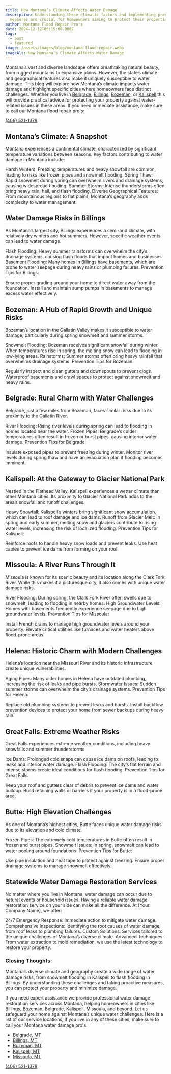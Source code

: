 ```yaml
---
title: How Montana’s Climate Affects Water Damage
description: Understanding these climatic factors and implementing preventive
  measures are crucial for homeowners aiming to protect their properties.
author: Montana Flood Repair Pro's
date: 2024-12-12T06:15:00.000Z
tags:
  - post
  - featured
image: /assets/images/blog/montana-flood-repair.webp
imageAlt: How Montana’s Climate Affects Water Damage
---
```

Montana’s vast and diverse landscape offers breathtaking natural beauty, from rugged mountains to expansive plains. However, the state’s climate and geographical features also make it uniquely susceptible to water damage. This blog will explore how Montana’s climate impacts water damage and highlight specific cities where homeowners face distinct challenges. Whether you live in [Belgrade](<>), [Billings](<>), [Bozeman](<>), or [Kalispell](<>) this will provide practical advice for protecting your property against water-related issues in these areas. If you need immediate assistance, make sure to call our Montana flood repair pro's:

[(406) 521-1378](tel:4065211378)

## Montana’s Climate: A Snapshot

Montana experiences a continental climate, characterized by significant temperature variations between seasons. Key factors contributing to water damage in Montana include:

Harsh Winters: Freezing temperatures and heavy snowfall are common, leading to risks like frozen pipes and snowmelt flooding.
Spring Thaw: Rapid snowmelt during spring can overwhelm rivers and drainage systems, causing widespread flooding.
Summer Storms: Intense thunderstorms often bring heavy rain, hail, and flash flooding.
Diverse Geographical Features: From mountainous regions to flat plains, Montana’s geography adds complexity to water management.

## Water Damage Risks in Billings

As Montana’s largest city, Billings experiences a semi-arid climate, with relatively dry winters and hot summers. However, specific weather events can lead to water damage.

Flash Flooding: Heavy summer rainstorms can overwhelm the city’s drainage systems, causing flash floods that impact homes and businesses.
Basement Flooding: Many homes in Billings have basements, which are prone to water seepage during heavy rains or plumbing failures.
Prevention Tips for Billings:

Ensure proper grading around your home to direct water away from the foundation.
Install and maintain sump pumps in basements to manage excess water effectively.

## Bozeman: A Hub of Rapid Growth and Unique Risks

Bozeman’s location in the Gallatin Valley makes it susceptible to water damage, particularly during spring snowmelt and summer storms.

Snowmelt Flooding: Bozeman receives significant snowfall during winter. When temperatures rise in spring, the melting snow can lead to flooding in low-lying areas.
Rainstorms: Summer storms often bring heavy rainfall that overwhelms drainage systems.
Prevention Tips for Bozeman:

Regularly inspect and clean gutters and downspouts to prevent clogs.
Waterproof basements and crawl spaces to protect against snowmelt and heavy rains.

## Belgrade: Rural Charm with Water Challenges

Belgrade, just a few miles from Bozeman, faces similar risks due to its proximity to the Gallatin River.

River Flooding: Rising river levels during spring can lead to flooding in homes located near the water.
Frozen Pipes: Belgrade’s colder temperatures often result in frozen or burst pipes, causing interior water damage.
Prevention Tips for Belgrade:

Insulate exposed pipes to prevent freezing during winter.
Monitor river levels during spring thaw and have an evacuation plan if flooding becomes imminent.

## Kalispell: At the Gateway to Glacier National Park

Nestled in the Flathead Valley, Kalispell experiences a wetter climate than other Montana cities. Its proximity to Glacier National Park adds to the area’s snowfall and runoff challenges.

Heavy Snowfall: Kalispell’s winters bring significant snow accumulation, which can lead to roof damage and ice dams.
Runoff from Glacier Melt: In spring and early summer, melting snow and glaciers contribute to rising water levels, increasing the risk of localized flooding.
Prevention Tips for Kalispell:

Reinforce roofs to handle heavy snow loads and prevent leaks.
Use heat cables to prevent ice dams from forming on your roof.

## Missoula: A River Runs Through It

Missoula is known for its scenic beauty and its location along the Clark Fork River. While this makes it a picturesque city, it also comes with unique water damage risks.

River Flooding: During spring, the Clark Fork River often swells due to snowmelt, leading to flooding in nearby homes.
High Groundwater Levels: Homes with basements frequently experience seepage due to high groundwater levels.
Prevention Tips for Missoula:

Install French drains to manage high groundwater levels around your property.
Elevate critical utilities like furnaces and water heaters above flood-prone areas.

## Helena: Historic Charm with Modern Challenges

Helena’s location near the Missouri River and its historic infrastructure create unique vulnerabilities.

Aging Pipes: Many older homes in Helena have outdated plumbing, increasing the risk of leaks and pipe bursts.
Stormwater Issues: Sudden summer storms can overwhelm the city’s drainage systems.
Prevention Tips for Helena:

Replace old plumbing systems to prevent leaks and bursts.
Install backflow prevention devices to protect your home from sewer backups during heavy rain.

## Great Falls: Extreme Weather Risks

Great Falls experiences extreme weather conditions, including heavy snowfalls and summer thunderstorms.

Ice Dams: Prolonged cold snaps can cause ice dams on roofs, leading to leaks and interior water damage.
Flash Flooding: The city’s flat terrain and intense storms create ideal conditions for flash flooding.
Prevention Tips for Great Falls:

Keep your roof and gutters clear of debris to prevent ice dams and water buildup.
Build retaining walls or barriers if your property is in a flood-prone area.

## Butte: High Elevation Challenges

As one of Montana’s highest cities, Butte faces unique water damage risks due to its elevation and cold climate.

Frozen Pipes: The extremely cold temperatures in Butte often result in frozen and burst pipes.
Snowmelt Issues: In spring, snowmelt can lead to water pooling around foundations.
Prevention Tips for Butte:

Use pipe insulation and heat tape to protect against freezing.
Ensure proper drainage systems to manage snowmelt effectively.

## Statewide Water Damage Restoration Services

No matter where you live in Montana, water damage can occur due to natural events or household issues. Having a reliable water damage restoration service on your side can make all the difference. At \[Your Company Name], we offer:

24/7 Emergency Response: Immediate action to mitigate water damage.
Comprehensive Inspections: Identifying the root causes of water damage, from roof leaks to plumbing failures.
Custom Solutions: Services tailored to the unique challenges of Montana’s diverse climate.
Advanced Techniques: From water extraction to mold remediation, we use the latest technology to restore your property.

### Closing Thoughts:

Montana’s diverse climate and geography create a wide range of water damage risks, from snowmelt flooding in Kalispell to flash flooding in Billings. By understanding these challenges and taking proactive measures, you can protect your property and minimize damage.

If you need expert assistance we provide professional water damage restoration services across Montana, helping homeowners in cities like Billings, Bozeman, Belgrade, Kalispell, Missoula, and beyond. Let us safeguard your home against Montana’s unique water challenges. Here is a list of our service locations, if you live in any of these cities, make sure to call your Montana water damage pro's.

* [Belgrade, MT](https://montanafloodrepair.com/)
* [Billings, MT](https://montanafloodrepair.com/billings)
* [Bozeman, MT](https://montanafloodrepair.com/bozeman)
* [Kalispell, MT](https://montanafloodrepair.com/kalispell)
* [Missoula, MT](https://montanafloodrepair.com/missoula)

[(406) 521-1378](tel:4065211378)
